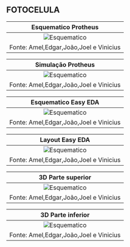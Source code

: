 ## FOTOCELULA

|Esquematico Protheus|
|:---------:|
|![Esquematico]() |
|Fonte: Amel,Edgar,João,Joel e Vinicius| 

|Simulação Protheus|
|:---------:|
|![Esquematico]()|
|Fonte: Amel,Edgar,João,Joel e Vinicius|

|Esquematico Easy EDA|
|:---------:|
|![Esquematico]() |
|Fonte: Amel,Edgar,João,Joel e Vinicius| 

|Layout Easy EDA|
|:---------:|
|![Esquematico]() |
|Fonte: Amel,Edgar,João,Joel e Vinicius| 

|3D Parte superior|
|:---------:|
|![Esquematico]() |
|Fonte: Amel,Edgar,João,Joel e Vinicius| 

|3D Parte inferior|
|:---------:|
|![Esquematico]() |
|Fonte: Amel,Edgar,João,Joel e Vinicius| 
